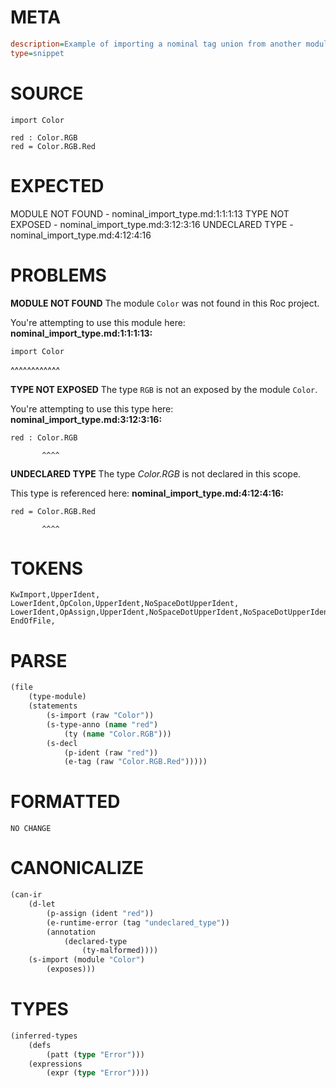 # META
~~~ini
description=Example of importing a nominal tag union from another module
type=snippet
~~~
# SOURCE
~~~roc
import Color

red : Color.RGB
red = Color.RGB.Red
~~~
# EXPECTED
MODULE NOT FOUND - nominal_import_type.md:1:1:1:13
TYPE NOT EXPOSED - nominal_import_type.md:3:12:3:16
UNDECLARED TYPE - nominal_import_type.md:4:12:4:16
# PROBLEMS
**MODULE NOT FOUND**
The module `Color` was not found in this Roc project.

You're attempting to use this module here:
**nominal_import_type.md:1:1:1:13:**
```roc
import Color
```
^^^^^^^^^^^^


**TYPE NOT EXPOSED**
The type `RGB` is not an exposed by the module `Color`.

You're attempting to use this type here:
**nominal_import_type.md:3:12:3:16:**
```roc
red : Color.RGB
```
           ^^^^


**UNDECLARED TYPE**
The type _Color.RGB_ is not declared in this scope.

This type is referenced here:
**nominal_import_type.md:4:12:4:16:**
```roc
red = Color.RGB.Red
```
           ^^^^


# TOKENS
~~~zig
KwImport,UpperIdent,
LowerIdent,OpColon,UpperIdent,NoSpaceDotUpperIdent,
LowerIdent,OpAssign,UpperIdent,NoSpaceDotUpperIdent,NoSpaceDotUpperIdent,
EndOfFile,
~~~
# PARSE
~~~clojure
(file
	(type-module)
	(statements
		(s-import (raw "Color"))
		(s-type-anno (name "red")
			(ty (name "Color.RGB")))
		(s-decl
			(p-ident (raw "red"))
			(e-tag (raw "Color.RGB.Red")))))
~~~
# FORMATTED
~~~roc
NO CHANGE
~~~
# CANONICALIZE
~~~clojure
(can-ir
	(d-let
		(p-assign (ident "red"))
		(e-runtime-error (tag "undeclared_type"))
		(annotation
			(declared-type
				(ty-malformed))))
	(s-import (module "Color")
		(exposes)))
~~~
# TYPES
~~~clojure
(inferred-types
	(defs
		(patt (type "Error")))
	(expressions
		(expr (type "Error"))))
~~~
